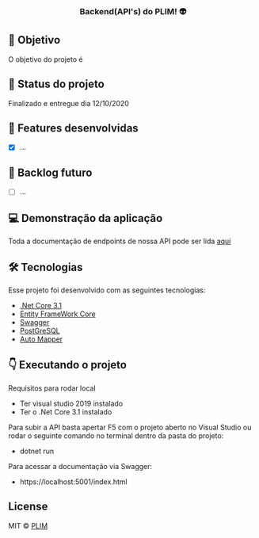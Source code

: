 <h3 align="center">
  Backend(API's) do PLIM! 👽
</h3>

## 🔗 Objetivo

O objetivo do projeto é  

## 🚀 Status do projeto

Finalizado e entregue dia 12/10/2020

## :pushpin: Features desenvolvidas
- [x] ...


## 🚧 Backlog futuro 
- [ ] ...


## :computer: Demonstração da aplicação

Toda a documentação de endpoints de nossa API pode ser lida [aqui](https://mega-hacka-5.herokuapp.com/index.html)

##  🛠 Tecnologias

Esse projeto foi desenvolvido com as seguintes tecnologias:

- [.Net Core 3.1](https://docs.microsoft.com/pt-br/dotnet/core/)
- [Entity FrameWork Core](https://docs.microsoft.com/pt-br/ef/core/get-started/?tabs=netcore-cli)
- [Swagger](https://docs.microsoft.com/pt-br/aspnet/core/tutorials/getting-started-with-swashbuckle?view=aspnetcore-3.1&tabs=visual-studio)
- [PostGreSQL](https://www.postgresql.org)
- [Auto Mapper](https://automapper.org)

## :point_down: Executando o projeto

  Requisitos para rodar local
   - Ter visual studio 2019 instalado 
   - Ter o .Net Core 3.1 instalado 
  
Para subir a API basta apertar F5 com o projeto aberto no Visual Studio ou rodar o seguinte comando no terminal dentro da pasta do projeto:
 - dotnet run

Para acessar a documentação via Swagger:
- https://localhost:5001/index.html

## License

MIT © [PLIM](https://github.com/Plim)
